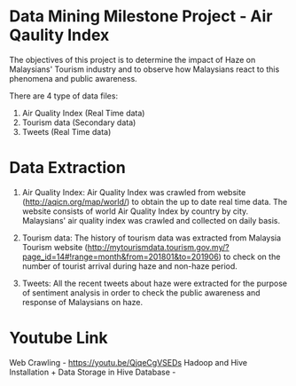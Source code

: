 # Data Mining Milestone Project - Air Qaulity Index

The objectives of this project is to determine the impact of Haze on Malaysians' Tourism industry and to observe how Malaysians react to this phenomena and public awareness. 

There are 4 type of data files:
1. Air Quality Index (Real Time data)
2. Tourism data (Secondary data)
3. Tweets (Real Time data)

# Data Extraction
1. Air Quality Index:
Air Quality Index was crawled from website (http://aqicn.org/map/world/) to obtain the up to date real time data. The website consists of world Air Quality Index by country by city. Malaysians' air quality index was crawled and collected on daily basis.

2. Tourism data:
The history of tourism data was extracted from Malaysia Tourism website (http://mytourismdata.tourism.gov.my/?page_id=14#!range=month&from=201801&to=201906) to check on the number of tourist arrival during haze and non-haze period.

3. Tweets:
All the recent tweets about haze were extracted for the purpose of sentiment analysis in order to check the public awareness and response of Malaysians on haze.

# Youtube Link
Web Crawling - https://youtu.be/QjqeCgVSEDs
Hadoop and Hive Installation + Data Storage in Hive Database - 
